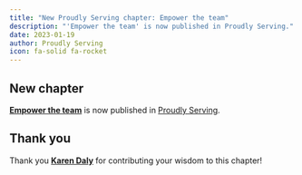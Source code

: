 ```yaml
---
title: "New Proudly Serving chapter: Empower the team"
description: "'Empower the team' is now published in Proudly Serving."
date: 2023-01-19
author: Proudly Serving
icon: fa-solid fa-rocket
---
```


## New chapter

**[Empower the team](/contents/empower-the-team)** is now published in [Proudly Serving](/).

## Thank you

Thank you **[Karen Daly](/people/karen-daly)** for contributing your wisdom to this chapter!
